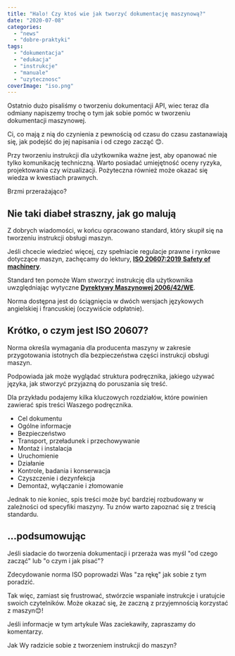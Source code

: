 ```yaml
---
title: "Halo! Czy ktoś wie jak tworzyć dokumentację maszynową?"
date: "2020-07-08"
categories: 
  - "news"
  - "dobre-praktyki"
tags: 
  - "dokumentacja"
  - "edukacja"
  - "instrukcje"
  - "manuale"
  - "uzytecznosc"
coverImage: "iso.png"
---
```


Ostatnio dużo pisaliśmy o tworzeniu dokumentacji API, wiec teraz dla odmiany napiszemy trochę o tym jak sobie pomóc w tworzeniu dokumentacji maszynowej.

Ci, co mają z nią do czynienia z pewnością od czasu do czasu zastanawiają się, jak podejść do jej napisania i od czego zacząć 😊.

Przy tworzeniu instrukcji dla użytkownika ważne jest, aby opanować nie tylko komunikację techniczną. Warto posiadać umiejętność oceny ryzyka, projektowania czy wizualizacji. Pożyteczna również może okazać się wiedza w kwestiach prawnych.

Brzmi przerażająco?

## Nie taki diabeł straszny, jak go malują

Z dobrych wiadomości, w końcu opracowano standard, który skupił się na tworzeniu instrukcji obsługi maszyn.

Jeśli chcecie wiedzieć więcej, czy spełniacie regulacje prawne i rynkowe dotyczące maszyn, zachęcamy do lektury, [**ISO 20607:2019** **Safety of machinery**](https://www.iso.org/standard/68519.html).

Standard ten pomoże Wam stworzyć instrukcję dla użytkownika uwzględniając wytyczne **[Dyrektywy Maszynowej 2006/42/WE](https://eur-lex.europa.eu/legal-content/PL/TXT/?uri=celex%3A32006L0042)**.

Norma dostępna jest do ściągnięcia w dwóch wersjach językowych angielskiej i francuskiej (oczywiście odpłatnie).

## Krótko, o czym jest ISO 20607?

Norma określa wymagania dla producenta maszyny w zakresie przygotowania istotnych dla bezpieczeństwa części instrukcji obsługi maszyn.

Podpowiada jak może wyglądać struktura podręcznika, jakiego używać języka, jak stworzyć przyjazną do poruszania się treść.

Dla przykładu podajemy kilka kluczowych rozdziałów, które powinien zawierać spis treści Waszego podręcznika.

- Cel dokumentu
- Ogólne informacje
- Bezpieczeństwo
- Transport, przeładunek i przechowywanie
- Montaż i instalacja
- Uruchomienie
- Działanie
- Kontrole, badania i konserwacja
- Czyszczenie i dezynfekcja
- Demontaż, wyłączanie i złomowanie

Jednak to nie koniec, spis treści może być bardziej rozbudowany w zależności od specyfiki maszyny. Tu znów warto zapoznać się z treścią standardu.

## ...podsumowując

Jeśli siadacie do tworzenia dokumentacji i przeraża was myśl "od czego zacząć" lub "o czym i jak pisać"?

Zdecydowanie norma ISO poprowadzi Was "za rękę" jak sobie z tym poradzić.

Tak więc, zamiast się frustrować, stwórzcie wspaniałe instrukcje i uratujcie swoich czytelników. Może okazać się, że zaczną z przyjemnością korzystać z maszyn😊!

Jeśli informacje w tym artykule Was zaciekawiły, zapraszamy do komentarzy.

Jak Wy radzicie sobie z tworzeniem instrukcji do maszyn?
